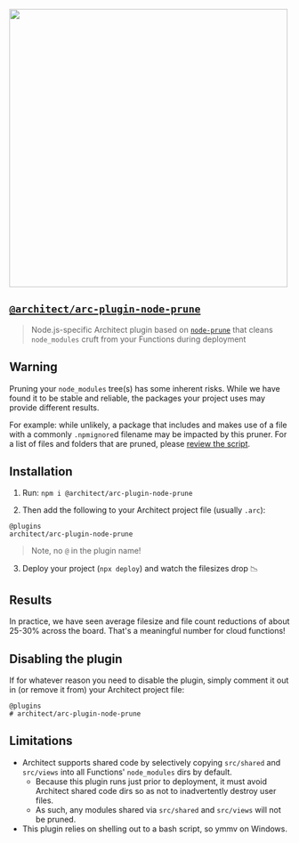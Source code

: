[<img src="https://s3-us-west-2.amazonaws.com/arc.codes/architect-logo-500b@2x.png" width=500>](https://www.npmjs.com/package/@architect/architect)

## [`@architect/arc-plugin-node-prune`](https://www.npmjs.com/package/@architect/arc-plugin-node-prune)

> Node.js-specific Architect plugin based on [`node-prune`](https://github.com/tuananh/node-prune) that cleans `node_modules` cruft from your Functions during deployment


## Warning

Pruning your `node_modules` tree(s) has some inherent risks. While we have found it to be stable and reliable, the packages your project uses may provide different results.

For example: while unlikely, a package that includes and makes use of a file with a commonly `.npmignore`d filename may be impacted by this pruner. For a list of files and folders that are pruned, please [review the script](https://github.com/arc-repos/arc-plugin-node-prune/blob/master/prune.sh).


## Installation

1. Run: `npm i @architect/arc-plugin-node-prune`

2. Then add the following to your Architect project file (usually `.arc`):

```
@plugins
architect/arc-plugin-node-prune
```

> Note, no `@` in the plugin name!

3. Deploy your project (`npx deploy`) and watch the filesizes drop 📉


## Results

In practice, we have seen average filesize and file count reductions of about 25-30% across the board. That's a meaningful number for cloud functions!


## Disabling the plugin

If for whatever reason you need to disable the plugin, simply comment it out in (or remove it from) your Architect project file:

```
@plugins
# architect/arc-plugin-node-prune
```


## Limitations

- Architect supports shared code by selectively copying `src/shared` and `src/views` into all Functions' `node_modules` dirs by default.
  - Because this plugin runs just prior to deployment, it must avoid Architect shared code dirs so as not to inadvertently destroy user files.
  - As such, any modules shared via `src/shared` and `src/views` will not be pruned.
- This plugin relies on shelling out to a bash script, so ymmv on Windows.
